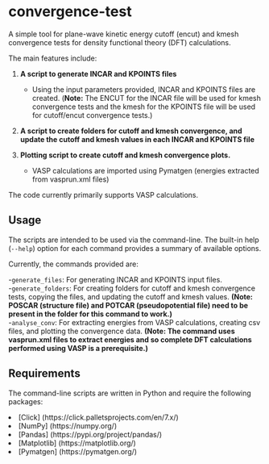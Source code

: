 # convergence-test

A simple tool for plane-wave kinetic energy cutoff (encut) and kmesh convergence tests for density functional theory (DFT) calculations.

The main features include:

1. **A script to generate INCAR and KPOINTS files**

   - Using the input parameters provided, INCAR and KPOINTS files are created.
   (**Note:** The ENCUT for the INCAR file will be used for kmesh convergence tests and the kmesh for the KPOINTS file will be used for cutoff/encut convergence tests.)

2. **A script to create folders for cutoff and kmesh convergence, and update the cutoff and kmesh values in each INCAR and KPOINTS file**

3. **Plotting script to create cutoff and kmesh convergence plots.**

   - VASP calculations are imported using Pymatgen (energies extracted from vasprun.xml files)


The code currently primarily supports VASP calculations.


Usage
-------------

The scripts are intended to be used via the command-line. The built-in help (``--help``) option for each command provides a summary of available options.

Currently, the commands provided are:

-``generate_files``: For generating INCAR and KPOINTS input files.<br>
-``generate_folders``: For creating folders for cutoff and kmesh convergence tests, copying the files, and updating the cutoff and kmesh values. **(Note: POSCAR (structure file) and POTCAR (pseudopotential file) need to be present in the folder for this command to work.)**<br>
-``analyse_conv``: For extracting energies from VASP calculations, creating csv files, and plotting the convergence data. **(Note: The command uses vasprun.xml files to extract energies and so complete DFT calculations performed using VASP is a prerequisite.)**<br>

Requirements
---------------

The command-line scripts are written in Python and require the following packages:

<li> [Click] (https://click.palletsprojects.com/en/7.x/)
<li> [NumPy] (https://numpy.org/)
<li> [Pandas] (https://pypi.org/project/pandas/)
<li> [Matplotlib] (https://matplotlib.org/)
<li> [Pymatgen] (https://pymatgen.org/)
